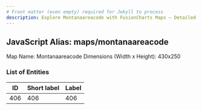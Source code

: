 ```yaml
---
# Front matter (even empty) required for Jekyll to process
description: Explore Montanaareacode with FusionCharts Maps – Detailed features for seamless integration. Try now & enhance your data visualization today! 
---
```


## JavaScript Alias: maps/montanaareacode

Map Name: Montanaareacode
Dimensions (Width x Height): 430x250





### List of Entities

ID | Short label | Label
---|---|---|
406|406|406


